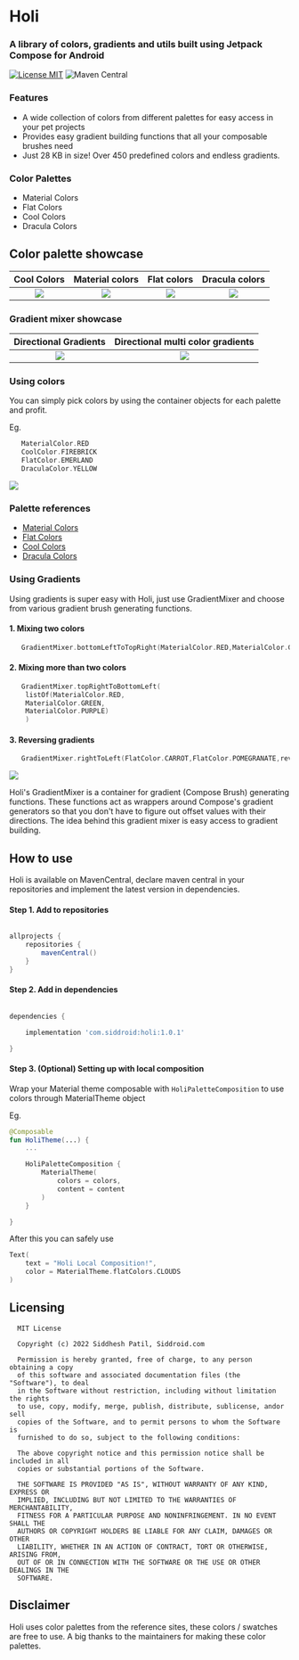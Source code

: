 # Holi
### A library of colors, gradients and utils built using Jetpack Compose for Android

[![License MIT](https://img.shields.io/badge/Licence-MIT-blue.svg)](https://raw.githubusercontent.com/patilsiddhesh/Holi/main/LICENSE)
![Maven Central](https://img.shields.io/maven-central/v/com.siddroid/holi?label=Maven%20Central&style=flat-square)

### Features

* A wide collection of colors from different palettes for easy access in your pet projects
* Provides easy gradient building functions that all your composable brushes need
* Just 28 KB in size! Over 450 predefined colors and endless gradients.

### Color Palettes

* Material Colors
* Flat Colors
* Cool Colors
* Dracula Colors

## Color palette showcase

|                           Cool Colors                           |                         Material colors                         |                           Flat colors                           |                         Dracula colors                          |
| :-------------------------------------------------------------: | :-------------------------------------------------------------: | :-------------------------------------------------------------: | :-------------------------------------------------------------: |
| ![](https://media.giphy.com/media/S4uHXw9SoQaEl14b3c/giphy.gif) | ![](https://media.giphy.com/media/otyj84B8RncGPo6rxC/giphy.gif) | ![](https://media.giphy.com/media/NLnvrD57u5iJ2IbQGO/giphy.gif) | ![](https://media.giphy.com/media/CGbaGmKoym3rqsf7XQ/giphy.gif) |

### Gradient mixer showcase

|                      Directional Gradients                      |                Directional multi color gradients                |
| :-------------------------------------------------------------: | :-------------------------------------------------------------: |
| ![](https://media.giphy.com/media/d2ZAyZDFgFm5ZPX8v4/giphy.gif) | ![](https://media.giphy.com/media/80odY16jAXAuUCDyds/giphy.gif) |

### Using colors

You can simply pick colors by using the container objects for each palette and profit.

Eg.
```kotlin
   MaterialColor.RED
   CoolColor.FIREBRICK
   FlatColor.EMERLAND
   DraculaColor.YELLOW
```

![](https://media.giphy.com/media/CTRkESw2qqbuBLgR86/giphy.gif)

### Palette references

* [Material Colors](https://www.materialui.co/colors)
* [Flat Colors](https://www.materialui.co/flatuicolors)
* [Cool Colors](https://www.materialui.co/htmlcolors)
* [Dracula Colors](https://draculatheme.com/contribute/)


### Using Gradients

Using gradients is super easy with Holi, just use GradientMixer and choose from various gradient brush generating functions.

#### 1. Mixing two colors
```kotlin
   GradientMixer.bottomLeftToTopRight(MaterialColor.RED,MaterialColor.GREEN)
```

#### 2. Mixing more than two colors
```kotlin
   GradientMixer.topRightToBottomLeft(
    listOf(MaterialColor.RED,
    MaterialColor.GREEN,
    MaterialColor.PURPLE)
    )
```

#### 3. Reversing gradients
```kotlin
   GradientMixer.rightToLeft(FlatColor.CARROT,FlatColor.POMEGRANATE,reversed = true)
```

![](https://media.giphy.com/media/W5pC7NKZVsKcu7bEh8/giphy.gif)

Holi's GradientMixer is a container for gradient (Compose Brush) generating functions. These functions act as wrappers around Compose's gradient generators so that you don't have to figure out offset values with their directions.
The idea behind this gradient mixer is easy access to gradient building.

## How to use

Holi is available on MavenCentral, declare maven central in your repositories and implement the latest version in dependencies.

#### Step 1. Add to repositories

```groovy

allprojects {
    repositories {
        mavenCentral()
    }
}

```


#### Step 2. Add in dependencies

```groovy

dependencies {

    implementation 'com.siddroid:holi:1.0.1'

}

```

#### Step 3. (Optional) Setting up with local composition

Wrap your Material theme composable with `HoliPaletteComposition` to use colors through MaterialTheme object

Eg.
```kotlin
@Composable
fun HoliTheme(...) {
    ...

    HoliPaletteComposition {
        MaterialTheme(
            colors = colors,
            content = content
        )
    }

}

```
After this you can safely use

```kotlin
Text(
    text = "Holi Local Composition!",
    color = MaterialTheme.flatColors.CLOUDS
)
```

## Licensing

```
  MIT License

  Copyright (c) 2022 Siddhesh Patil, Siddroid.com

  Permission is hereby granted, free of charge, to any person obtaining a copy
  of this software and associated documentation files (the "Software"), to deal
  in the Software without restriction, including without limitation the rights
  to use, copy, modify, merge, publish, distribute, sublicense, andor sell
  copies of the Software, and to permit persons to whom the Software is
  furnished to do so, subject to the following conditions:

  The above copyright notice and this permission notice shall be included in all
  copies or substantial portions of the Software.

  THE SOFTWARE IS PROVIDED "AS IS", WITHOUT WARRANTY OF ANY KIND, EXPRESS OR
  IMPLIED, INCLUDING BUT NOT LIMITED TO THE WARRANTIES OF MERCHANTABILITY,
  FITNESS FOR A PARTICULAR PURPOSE AND NONINFRINGEMENT. IN NO EVENT SHALL THE
  AUTHORS OR COPYRIGHT HOLDERS BE LIABLE FOR ANY CLAIM, DAMAGES OR OTHER
  LIABILITY, WHETHER IN AN ACTION OF CONTRACT, TORT OR OTHERWISE, ARISING FROM,
  OUT OF OR IN CONNECTION WITH THE SOFTWARE OR THE USE OR OTHER DEALINGS IN THE
  SOFTWARE.

```

## Disclaimer

Holi uses color palettes from the reference sites, these colors / swatches are free to use. A big thanks to the maintainers for making these color palettes.